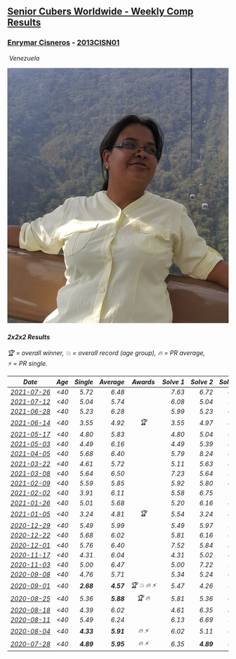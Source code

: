 <style>table {white-space: nowrap;}</style>
<link rel="stylesheet" type="text/css" href="/scw-comp/css/flags.css" />

## [Senior Cubers Worldwide - Weekly Comp Results](/scw-comp/results/)
### [Enrymar Cisneros](README.md) - [2013CISN01](https://www.worldcubeassociation.org/persons/2013CISN01?event=222)

<i class="flag flag-VE" />&nbsp;Venezuela

![Enrymar Cisneros](1530205432.jpg)

#### 2x2x2 Results

<span style="white-space: nowrap;">🏆 = overall winner</span>, <span style="white-space: nowrap;">💥 = overall record (age group)</span>, <span style="white-space: nowrap;">🔥 = PR average</span>, <span style="white-space: nowrap;">⚡ = PR single</span>.

| Date | Age | Single | Average | Awards | Solve 1 | Solve 2 | Solve 3 | Solve 4 | Solve 5 | Video |
| :--: | :--: | --: | --: | :--: | --: | --: | --: | --: | --: | :-- |
| [2021-07-26](../../results/2021-07-26/222.md) | <40 | 5.72 | 6.48 |  | 7.63 | 6.72 | 6.03 | 6.69 | 5.72 | [Desktop](https://www.facebook.com/events/345405150546336/permalink/354917109595140) / [Mobile](https://m.facebook.com/events/345405150546336?view=permalink&id=354917109595140) |
| [2021-07-12](../../results/2021-07-12/222.md) | <40 | 5.04 | 5.74 |  | 6.08 | 5.04 | 5.84 | 9.37 | 5.30 | [Desktop](https://www.facebook.com/events/511699716713156/permalink/519719502577844) / [Mobile](https://m.facebook.com/events/511699716713156?view=permalink&id=519719502577844) |
| [2021-06-28](../../results/2021-06-28/222.md) | <40 | 5.23 | 6.28 |  | 5.99 | 5.23 | 6.26 | 6.59 | 7.16 | [Desktop](https://www.facebook.com/events/849999075950147/permalink/860421484907906) / [Mobile](https://m.facebook.com/events/849999075950147?view=permalink&id=860421484907906) |
| [2021-06-14](../../results/2021-06-14/222.md) | <40 | 3.55 | 4.92 | 🏆 | 3.55 | 4.97 | 4.61 | 5.19 | 5.85 | [Desktop](https://www.facebook.com/events/318989363128881/permalink/328312052196612) / [Mobile](https://m.facebook.com/events/318989363128881?view=permalink&id=328312052196612) |
| [2021-05-17](../../results/2021-05-17/222.md) | <40 | 4.80 | 5.83 |  | 4.80 | 5.04 | 6.42 | 6.81 | 6.03 | [Desktop](https://www.facebook.com/events/294093895691078/permalink/301685244931943) / [Mobile](https://m.facebook.com/events/294093895691078?view=permalink&id=301685244931943) |
| [2021-05-03](../../results/2021-05-03/222.md) | <40 | 4.49 | 6.16 |  | 4.49 | 5.39 | 8.77 | 6.72 | 6.37 | [Desktop](https://www.facebook.com/events/2542204919406396/permalink/2548272798799608) / [Mobile](https://m.facebook.com/events/2542204919406396?view=permalink&id=2548272798799608) |
| [2021-04-05](../../results/2021-04-05/222.md) | <40 | 5.68 | 6.40 |  | 5.79 | 8.24 | 6.90 | 5.68 | 6.52 | [Desktop](https://www.facebook.com/events/486157032419819/permalink/493591021676420) / [Mobile](https://m.facebook.com/events/486157032419819?view=permalink&id=493591021676420) |
| [2021-03-22](../../results/2021-03-22/222.md) | <40 | 4.61 | 5.72 |  | 5.11 | 5.63 | 6.43 | 8.24 | 4.61 | [Desktop](https://www.facebook.com/events/802754890451423/permalink/810379153022330) / [Mobile](https://m.facebook.com/events/802754890451423?view=permalink&id=810379153022330) |
| [2021-03-08](../../results/2021-03-08/222.md) | <40 | 5.64 | 6.50 |  | 7.23 | 5.64 | 5.68 | 6.60 | 7.27 | [Desktop](https://www.facebook.com/events/286026952942446/permalink/294500638761744) / [Mobile](https://m.facebook.com/events/286026952942446?view=permalink&id=294500638761744) |
| [2021-02-09](../../results/2021-02-09/222.md) | <40 | 5.59 | 5.85 |  | 5.92 | 5.80 | 6.20 | 5.59 | 5.84 | [Desktop](https://www.facebook.com/events/749806039307047/permalink/753925868895064) / [Mobile](https://m.facebook.com/events/749806039307047?view=permalink&id=753925868895064) |
| [2021-02-02](../../results/2021-02-02/222.md) | <40 | 3.91 | 6.11 |  | 5.58 | 6.75 | 7.53 | 3.91 | 6.00 | [Desktop](https://www.facebook.com/events/176364004262939/permalink/180509897181683) / [Mobile](https://m.facebook.com/events/176364004262939?view=permalink&id=180509897181683) |
| [2021-01-26](../../results/2021-01-26/222.md) | <40 | 5.01 | 5.68 |  | 5.20 | 6.16 | 6.48 | 5.01 | 5.68 | [Desktop](https://www.facebook.com/events/415506712992555/permalink/419206235955936) / [Mobile](https://m.facebook.com/events/415506712992555?view=permalink&id=419206235955936) |
| [2021-01-05](../../results/2021-01-05/222.md) | <40 | 3.24 | 4.81 | 🏆 | 5.54 | 3.24 | 4.51 | 4.55 | 5.37 | [Desktop](https://www.facebook.com/events/237822631087555/permalink/242351087301376) / [Mobile](https://m.facebook.com/events/237822631087555?view=permalink&id=242351087301376) |
| [2020-12-29](../../results/2020-12-29/222.md) | <40 | 5.49 | 5.99 |  | 5.49 | 5.97 | 5.66 | 6.33 | 7.93 | [Desktop](https://www.facebook.com/events/807437066779451/permalink/810878633101961) / [Mobile](https://m.facebook.com/events/807437066779451?view=permalink&id=810878633101961) |
| [2020-12-22](../../results/2020-12-22/222.md) | <40 | 5.68 | 6.02 |  | 5.81 | 6.16 | 6.76 | 6.10 | 5.68 | [Desktop](https://www.facebook.com/events/758481858355136/permalink/762671977936124) / [Mobile](https://m.facebook.com/events/758481858355136?view=permalink&id=762671977936124) |
| [2020-12-01](../../results/2020-12-01/222.md) | <40 | 5.76 | 6.40 |  | 7.52 | 5.84 | 8.07 | 5.83 | 5.76 | [Desktop](https://www.facebook.com/events/456949201957439/permalink/460853821566977) / [Mobile](https://m.facebook.com/events/456949201957439?view=permalink&id=460853821566977) |
| [2020-11-17](../../results/2020-11-17/222.md) | <40 | 4.31 | 6.04 |  | 4.31 | 5.02 | 6.17 | 7.20 | 6.93 | [Desktop](https://www.facebook.com/events/770207250227350/permalink/775087816405960) / [Mobile](https://m.facebook.com/events/770207250227350?view=permalink&id=775087816405960) |
| [2020-11-03](../../results/2020-11-03/222.md) | <40 | 5.00 | 6.47 |  | 5.00 | 7.22 | 5.21 | 6.99 | 7.24 | [Desktop](https://www.facebook.com/events/1239637256416110/permalink/1246208919092277) / [Mobile](https://m.facebook.com/events/1239637256416110?view=permalink&id=1246208919092277) |
| [2020-09-08](../../results/2020-09-08/222.md) | <40 | 4.76 | 5.71 |  | 5.34 | 5.24 | 6.54 | 6.87 | 4.76 | [Desktop](https://www.facebook.com/events/660661614881054/permalink/666268574320358) / [Mobile](https://m.facebook.com/events/660661614881054?view=permalink&id=666268574320358) |
| [2020-09-01](../../results/2020-09-01/222.md) | <40 | **2.68** | **4.57** | 🏆 💥 🔥 ⚡ | 5.47 | 4.26 | 3.98 | **2.68** | 5.65 | [Desktop](https://www.facebook.com/events/652945192290048/permalink/658964541688113) / [Mobile](https://m.facebook.com/events/652945192290048?view=permalink&id=658964541688113) |
| [2020-08-25](../../results/2020-08-25/222.md) | <40 | 5.36 | **5.88** | 🏆 🔥 | 5.81 | 5.36 | 6.19 | 5.64 | 6.27 | [Desktop](https://www.facebook.com/events/2812216602434889/permalink/2817957211860828) / [Mobile](https://m.facebook.com/events/2812216602434889?view=permalink&id=2817957211860828) |
| [2020-08-18](../../results/2020-08-18/222.md) | <40 | 4.39 | 6.02 |  | 4.61 | 6.35 | 8.21 | 7.09 | 4.39 | [Desktop](https://www.facebook.com/events/357518755418063/permalink/362761378227134) / [Mobile](https://m.facebook.com/events/357518755418063?view=permalink&id=362761378227134) |
| [2020-08-11](../../results/2020-08-11/222.md) | <40 | 5.49 | 6.24 |  | 6.13 | 6.69 | 5.90 | 5.49 | 6.72 | [Desktop](https://www.facebook.com/events/338631130511019/permalink/343450316695767) / [Mobile](https://m.facebook.com/events/338631130511019?view=permalink&id=343450316695767) |
| [2020-08-04](../../results/2020-08-04/222.md) | <40 | **4.33** | **5.91** | 🔥 ⚡ | 6.02 | 5.11 | 6.61 | 7.40 | **4.33** | [Desktop](https://www.facebook.com/events/748440219235440/permalink/752538855492243) / [Mobile](https://m.facebook.com/events/748440219235440?view=permalink&id=752538855492243) |
| [2020-07-28](../../results/2020-07-28/222.md) | <40 | **4.89** | **5.95** | 🔥 ⚡ | 6.35 | **4.89** | 6.13 | 5.37 | 9.40 | [Desktop](https://www.facebook.com/events/708566320000803/permalink/712709916253110) / [Mobile](https://m.facebook.com/events/708566320000803?view=permalink&id=712709916253110) |


<!-- Global site tag (gtag.js) - Google Analytics -->
<script async src="https://www.googletagmanager.com/gtag/js?id=UA-86348435-3"></script>
<script>window.dataLayer = window.dataLayer || []; function gtag() {dataLayer.push(arguments);} gtag('js', new Date()); gtag('config', 'UA-86348435-3');</script>
